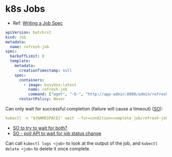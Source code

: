 # k8s Jobs

* Ref: [Writing a Job Spec](https://kubernetes.io/docs/concepts/workloads/controllers/jobs-run-to-completion/#writing-a-job-spec)

```yaml
apiVersion: batch/v1
kind: Job
metadata:
  name: refresh-job
spec:
  backoffLimit: 0
  template:
    metadata:
      creationTimestamp: null
    spec:
      containers:
        - image: busybox:latest
          name: refresh-job
          command: ["wget", "-O-", "http://app-admin:8080/admin/refresh"]
      restartPolicy: Never
```

Can only wait for successful completion (failure will cause a timeout) ([SO](https://stackoverflow.com/questions/44686568/kubernetes-tell-when-job-is-complete)):

```yaml
kubectl -n "${NAMESPACE}" wait --for=condition=complete job/refresh-job --timeout=15
```

* [SO to try to wait for both?](https://stackoverflow.com/questions/55073453/wait-for-kubernetes-job-to-complete-on-either-failure-success-using-command-line)
* [SO - poll API to wait for job status change](https://stackoverflow.com/a/39665544/125246)

Can call `kubectl logs <job>` to look at the output of the job, and `kubectl delete <job>` to delete it once complete.